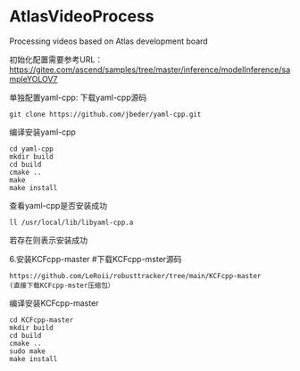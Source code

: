 # AtlasVideoProcess
Processing videos based on Atlas development board

初始化配置需要参考URL：https://gitee.com/ascend/samples/tree/master/inference/modelInference/sampleYOLOV7

单独配置yaml-cpp:
下载yaml-cpp源码
```
git clone https://github.com/jbeder/yaml-cpp.git
```
编译安装yaml-cpp
```
cd yaml-cpp
mkdir build 
cd build
cmake ..
make
make install
```
查看yaml-cpp是否安装成功
```
ll /usr/local/lib/libyaml-cpp.a

```
若存在则表示安装成功

6.安装KCFcpp-master
#下载KCFcpp-mster源码
```
https://github.com/LeRoii/robusttracker/tree/main/KCFcpp-master
(直接下载KCFcpp-mster压缩包）
```
编译安装KCFcpp-master
```
cd KCFcpp-master
mkdir build
cd build
cmake ..
sudo make
make install
```